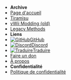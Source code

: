 - **Archive**
- [Page d'accueil](../../introduction)
- [Tiramisu](tiramisu/sd-preparation)
- [vWii Modding (old)](vwii/sd-preparation)
- [Legacy Methods](cfw-choice)
- **Liens**
- [![GitHub](https://icongr.am/simple/github.svg?color=808080&size=16)GitHub](https://github.com/hacks-guide/Guide-WiiU)
- [![Discord](https://icongr.am/simple/discord.svg?colored&size=16)Discord](https://discord.gg/C29hYvh)
- [![Traduire](https://icongr.am/material/translate.svg?color=808080&size=16)Traduire](https://hacks-guide.crowdin.com/u/projects/10)
- [Faire un don](../../donations)
- [À propos](../../about)
- **Confidentialité**
- [Politique de confidentialité](../../privacy-policy)
